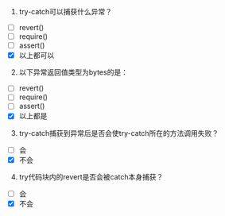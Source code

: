 1. try-catch可以捕获什么异常？

- [ ] revert()
- [ ] require()
- [ ] assert()
- [x] 以上都可以

2. 以下异常返回值类型为bytes的是：

- [ ] revert()
- [ ] require()
- [ ] assert()
- [x] 以上都是

3. try-catch捕获到异常后是否会使try-catch所在的方法调用失败？

- [ ] 会
- [x] 不会

4. try代码块内的revert是否会被catch本身捕获？

- [ ] 会
- [x] 不会